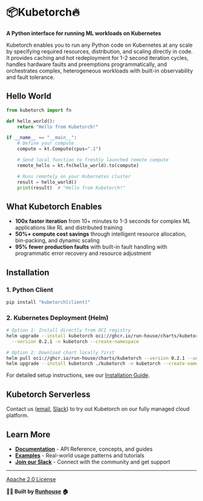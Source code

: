# 📦Kubetorch🔥

**A Python interface for running ML workloads on Kubernetes**

Kubetorch enables you to run any Python code on Kubernetes at any scale by specifying required resources, distribution, and scaling directly in code. It provides caching and hot redeployment for 1-2 second iteration cycles, handles hardware faults and preemptions programmatically, and orchestrates complex, heterogeneous workloads with built-in observability and fault tolerance.

## Hello World

```python
from kubetorch import fn

def hello_world():
    return "Hello from Kubetorch!"

if __name__ == "__main__":
    # Define your compute
    compute = kt.Compute(cpus=".1")

    # Send local function to freshly launched remote compute
    remote_hello = kt.fn(hello_world).to(compute)

    # Runs remotely on your Kubernetes cluster
    result = hello_world()
    print(result)  # "Hello from Kubetorch!"
```

## What Kubetorch Enables

- **100x faster iteration** from 10+ minutes to 1-3 seconds for complex ML applications like RL and distributed training
- **50%+ compute cost savings** through intelligent resource allocation, bin-packing, and dynamic scaling
- **95% fewer production faults** with built-in fault handling with programmatic error recovery and resource adjustment

## Installation

### 1. Python Client

```bash
pip install "kubetorch[client]"
```

### 2. Kubernetes Deployment (Helm)

```bash
# Option 1: Install directly from OCI registry
helm upgrade --install kubetorch oci://ghcr.io/run-house/charts/kubetorch \
  --version 0.2.1 -n kubetorch --create-namespace

# Option 2: Download chart locally first
helm pull oci://ghcr.io/run-house/charts/kubetorch --version 0.2.1 --untar
helm upgrade --install kubetorch ./kubetorch -n kubetorch --create-namespace
```

For detailed setup instructions, see our [Installation Guide](https://www.run.house/kubetorch/installation).


## Kubetorch Serverless

Contact us ([email](mailto:hello@run.house), [Slack](https://join.slack.com/t/kubetorch/shared_invite/zt-3g76q5i4j-uP60AdydxnAmjGVAQhtALA)) to try out Kubetorch on our fully managed cloud platform.

## Learn More

- **[Documentation](https://www.run.house/kubetorch/introduction)** - API Reference, concepts, and guides
- **[Examples](https://www.run.house/kubetorch/examples)** - Real-world usage patterns and tutorials
- **[Join our Slack](https://join.slack.com/t/kubetorch/shared_invite/zt-3g76q5i4j-uP60AdydxnAmjGVAQhtALA)** - Connect with the community and get support

---

[Apache 2.0 License](LICENSE)

**🏃‍♀️ Built by [Runhouse](https://www.run.house) 🏠**
